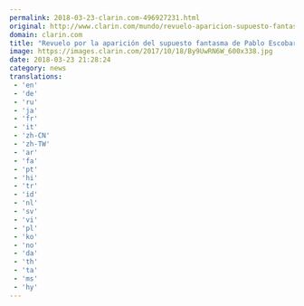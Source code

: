 ```yaml
---
permalink: 2018-03-23-clarin.com-496927231.html
original: http://www.clarin.com/mundo/revuelo-aparicion-supuesto-fantasma-pablo-escobar-edificio-medellin_0_Sypjjk79z.html
domain: clarin.com
title: "Revuelo por la aparición del supuesto fantasma de Pablo Escobar en un edificio de Medellín"
image: https://images.clarin.com/2017/10/18/By9UwRN6W_600x338.jpg
date: 2018-03-23 21:28:24
category: news
translations: 
 - 'en'
 - 'de'
 - 'ru'
 - 'ja'
 - 'fr'
 - 'it'
 - 'zh-CN'
 - 'zh-TW'
 - 'ar'
 - 'fa'
 - 'pt'
 - 'hi'
 - 'tr'
 - 'id'
 - 'nl'
 - 'sv'
 - 'vi'
 - 'pl'
 - 'ko'
 - 'no'
 - 'da'
 - 'th'
 - 'ta'
 - 'ms'
 - 'hy'
---
```


